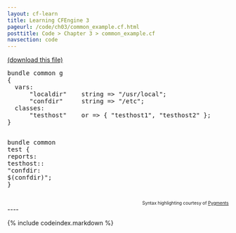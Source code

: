 ```yaml
---
layout: cf-learn
title: Learning CFEngine 3
pageurl: /code/ch03/common_example.cf.html
posttitle: Code > Chapter 3 > common_example.cf
navsection: code
---
```


[(download this file)](https://raw.github.com/zzamboni/cf-learn.info/master/src/ch03/common_example.cf)

<div class="highlight"><pre><span class="k">bundle</span> <span class="k">common</span> <span class="nf">g</span>
<span class="p">{</span>
  <span class="kd">vars</span><span class="p">:</span>
      <span class="p">&quot;</span><span class="nv">localdir</span><span class="p">&quot;</span>    <span class="kt">string</span> <span class="o">=&gt;</span> <span class="s">&quot;/usr/local&quot;</span><span class="p">;</span>
      <span class="p">&quot;</span><span class="nv">confdir</span><span class="p">&quot;</span>     <span class="kt">string</span> <span class="o">=&gt;</span> <span class="s">&quot;/etc&quot;</span><span class="p">;</span>
  <span class="kd">classes</span><span class="p">:</span>
      <span class="p">&quot;</span><span class="nv">testhost</span><span class="p">&quot;</span>    <span class="kt">or</span> <span class="o">=&gt;</span> <span class="p">{</span> <span class="s">&quot;testhost1&quot;</span><span class="p">,</span> <span class="s">&quot;testhost2&quot;</span> <span class="p">};</span>
<span class="p">}</span>

<span class="k">bundle</span> <span class="k">common</span> <span class="nf">test</span>
<span class="p">{</span>
  <span class="kd">reports</span><span class="p">:</span>
    <span class="nc">testhost</span><span class="p">::</span>
      <span class="s">&quot;confdir: </span><span class="si">$(confdir)</span><span class="s">&quot;</span><span class="p">;</span>
<span class="p">}</span>
</pre></div>

<div align="right"><font size="-2">Syntax highlighting courtesy of <a href="http://blog.zzamboni.org/cfengine3-lexer-for-pygments">Pygments</a></font></div>
----

{% include codeindex.markdown %}
